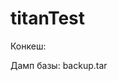 # titanTest
Конкеш:

<Resource name="jdbc/titanTest" factory="org.apache.tomcat.jdbc.pool.DataSourceFactory"
              auth="Container"
              type="javax.sql.DataSource"
              username="titan_user"
              password="123456"
              url="jdbc:postgresql://localhost:5432/titandb"
              driverClassName="org.postgresql.Driver"
              initialSize="20"
              maxWaitMillis="15000"
              maxTotal="75"
              maxIdle="20"
              maxAge="7200000"
              testOnBorrow="true"
              validationQuery="select 1"
              />
              
              
Дамп базы: backup.tar              